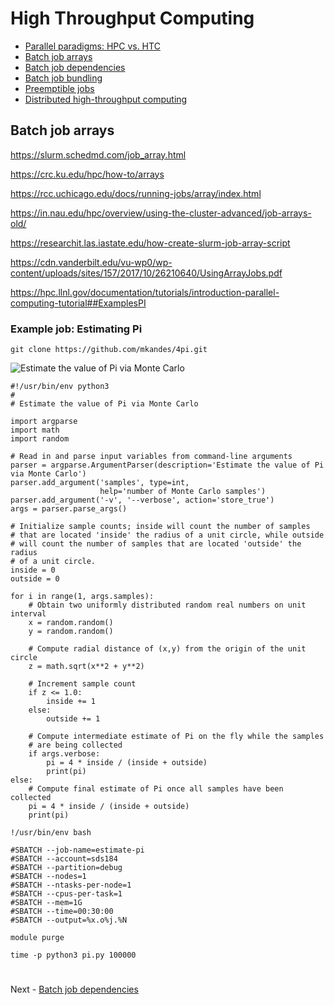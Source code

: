 # High Throughput Computing

- [Parallel paradigms: HPC vs. HTC](PARALLEL.md)
- [Batch job arrays](ARRAYS.md)
- [Batch job dependencies](DEPENDENCIES.md)
- [Batch job bundling](BUNDLING.md)
- [Preemptible jobs](PREEMPTIBLE.md)
- [Distributed high-throughput computing](DHTC.md)

## Batch job arrays

https://slurm.schedmd.com/job_array.html

https://crc.ku.edu/hpc/how-to/arrays

https://rcc.uchicago.edu/docs/running-jobs/array/index.html

https://in.nau.edu/hpc/overview/using-the-cluster-advanced/job-arrays-old/

https://researchit.las.iastate.edu/how-create-slurm-job-array-script

https://cdn.vanderbilt.edu/vu-wp0/wp-content/uploads/sites/157/2017/10/26210640/UsingArrayJobs.pdf


https://hpc.llnl.gov/documentation/tutorials/introduction-parallel-computing-tutorial##ExamplesPI


### Example job: Estimating Pi

```
git clone https://github.com/mkandes/4pi.git
```

![Estimate the value of Pi via Monte Carlo](https://hpc.llnl.gov/sites/default/files/styles/no_sidebar_3_up/public/pi1.gif)


```
#!/usr/bin/env python3
#
# Estimate the value of Pi via Monte Carlo

import argparse
import math
import random

# Read in and parse input variables from command-line arguments
parser = argparse.ArgumentParser(description='Estimate the value of Pi via Monte Carlo')
parser.add_argument('samples', type=int,
                    help='number of Monte Carlo samples')
parser.add_argument('-v', '--verbose', action='store_true')
args = parser.parse_args()

# Initialize sample counts; inside will count the number of samples 
# that are located 'inside' the radius of a unit circle, while outside
# will count the number of samples that are located 'outside' the radius
# of a unit circle.
inside = 0
outside = 0

for i in range(1, args.samples):
    # Obtain two uniformly distributed random real numbers on unit interval
    x = random.random()
    y = random.random()

    # Compute radial distance of (x,y) from the origin of the unit circle
    z = math.sqrt(x**2 + y**2)

    # Increment sample count
    if z <= 1.0:
        inside += 1
    else:
        outside += 1

    # Compute intermediate estimate of Pi on the fly while the samples
    # are being collected
    if args.verbose:
        pi = 4 * inside / (inside + outside)
        print(pi)
else:
    # Compute final estimate of Pi once all samples have been collected
    pi = 4 * inside / (inside + outside)
    print(pi)
```

```
!/usr/bin/env bash

#SBATCH --job-name=estimate-pi
#SBATCH --account=sds184
#SBATCH --partition=debug
#SBATCH --nodes=1
#SBATCH --ntasks-per-node=1
#SBATCH --cpus-per-task=1
#SBATCH --mem=1G
#SBATCH --time=00:30:00
#SBATCH --output=%x.o%j.%N

module purge

time -p python3 pi.py 100000
```

#

Next - [Batch job dependencies](DEPENDENCIES.md)
